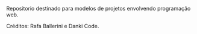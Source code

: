Repositorio destinado para modelos de projetos envolvendo programação web.
 
Créditos: Rafa Ballerini e Danki Code. 